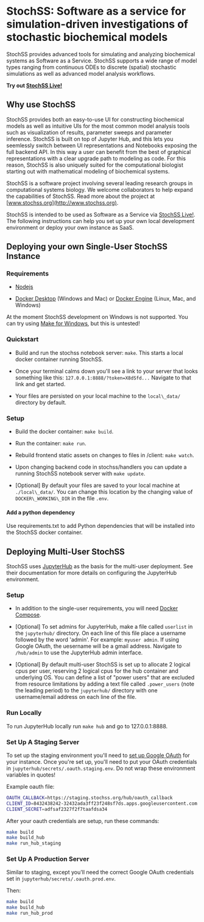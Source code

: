 # StochSS: Software as a service for simulation-driven investigations of stochastic biochemical models

StochSS provides advanced tools for simulating and analyzing biochemical systems as Software as a Service. StochSS supports a wide range of model types ranging from continuous ODEs to discrete (spatial) stochastic simulations as well as advanced model analysis workflows.  
  
**Try out [StochSS Live!](https://live.stochss.org)**  
  
## Why use StochSS
StochSS provides both an easy-to-use UI for constructing biochemical models as well as intuitive UIs for the most common model analysis tools such as visualization of results, parameter sweeps and parameter inference. StochSS is built on top of Jupyter Hub, and this lets you seemlessly switch between UI representations and Notebooks exposing the full backend API. In this way a user can benefit from the best of graphical representations with a clear upgrade path to modeling as code. For this reason, StochSS is also uniquely suited for the computational biologist starting out with mathematical modeling of biochemical systems. 

StochSS is a software project involving several leading research groups in computational systems biology. We welcome collaborators to help expand the capabilities of StochSS. Read more about the project at [www.stochss.org](http://www.stochss.org).   

StochSS is intended to be used as Software as a Service via [StochSS Live!](https://live.stochss.org). The following instructions can help you set up your own local development environment or deploy your own instance as SaaS.

## Deploying your own Single-User StochSS Instance
### Requirements

- [Nodejs](https://nodejs.org/)

- [Docker Desktop](https://www.docker.com/products/docker-desktop) (Windows and Mac) or [Docker Engine](https://docs.docker.com/install/) (Linux, Mac, and Windows)

At the moment StochSS development on Windows is not supported. You can try using [Make for Windows](http://gnuwin32.sourceforge.net/packages/make.htm), but this is untested!

### Quickstart

- Build and run the stochss notebook server: `make`. This starts a local docker container running StochSS.

- Once your terminal calms down you'll see a link to your server that looks something like this: `127.0.0.1:8888/?token=X8dSfd...` Navigate to that link and get started.

- Your files are persisted on your local machine to the `local\_data/` directory by default.

### Setup

- Build the docker container: `make build`.

- Run the container: `make run`.

- Rebuild frontend static assets on changes to files in /client:  `make watch`.

- Upon changing backend code in stochss/handlers you can update a running StochSS notebook server  with `make update`.

- [Optional] By default your files are saved to your local machine at `./local\_data/`. You can change this location by the changing value of `DOCKER\_WORKING\_DIR` in the file `.env`.

#### Add a python dependency

Use requirements.txt to add Python dependencies that will be installed into the StochSS docker container.

## Deploying Multi-User StochSS

StochSS uses [JupyterHub](https://jupyterhub.readthedocs.io/en/stable/#) as the basis for the multi-user deployment.  See their documentation for more details on configuring the JupyterHub environment.
  
### Setup

- In addition to the single-user requirements, you will need [Docker Compose](https://docs.docker.com/compose/install/).  

- [Optional] To set admins for JupyterHub, make a file called `userlist` in the `jupyterhub/` directory. On each line of this file place a username followed by the word 'admin'. For example: `myuser admin`. If using Google OAuth, the uesername will be a gmail address. Navigate to `/hub/admin` to use the JupyterHub admin interface.

- [Optional] By default multi-user StochSS is set up to allocate 2 logical cpus per user, reserving 2 logical cpus for the hub container and underlying OS. You can define a list of "power users" that are excluded from resource limitations by adding a text file called `.power_users` (note the leading period) to the `jupyterhub/` directory with one username/email address on each line of the file.

### Run Locally

To run JupyterHub locally run `make hub` and go to 127.0.0.1:8888.

### Set Up A Staging Server

To set up the staging environment you'll need to [set up Google OAuth](https://developers.google.com/identity/protocols/oauth2) for your instance.  Once you're set up, you'll need to put your OAuth credentials in `jupyterhub/secrets/.oauth.staging.env`. Do not wrap these environment variables in quotes!

Example oauth file:

```bash
OAUTH_CALLBACK=https://staging.stochss.org/hub/oauth_callback
CLIENT_ID=8432438242-32432ada3ff23f248sf7ds.apps.googleusercontent.com
CLIENT_SECRET=adfsaf2327f2f7taafdsa34
```

After your oauth credentials are setup, run these commands:

```bash
make build
make build_hub
make run_hub_staging
```

### Set Up A Production Server

Similar to staging, except you'll need the correct Google OAuth credentials set in `jupyterhub/secrets/.oauth.prod.env`.

Then:

```bash
make build
make build_hub
make run_hub_prod
```

